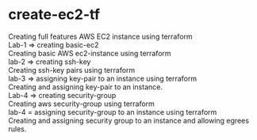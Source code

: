 # create-ec2-tf

Creating full features AWS EC2 instance using terraform
<br/>
Lab-1   => creating basic-ec2
<br/>
Creating basic AWS ec2-instance using terraform
<br/>
lab-2   => creating ssh-key
<br/>
Creating ssh-key pairs using terraform
<br/>
lab-3   => assigning key-pair to an instance using terraform
<br/>
Creating and assigning key-pair to an instance.
<br/>
Lab-4   => creating security-group
<br/>
Creating aws security-group using terraform
<br/>
lab-4   = assigning security-group to an instance using terraform
<br/>
Creating and assigning security group to an instance and allowing egrees rules. 


